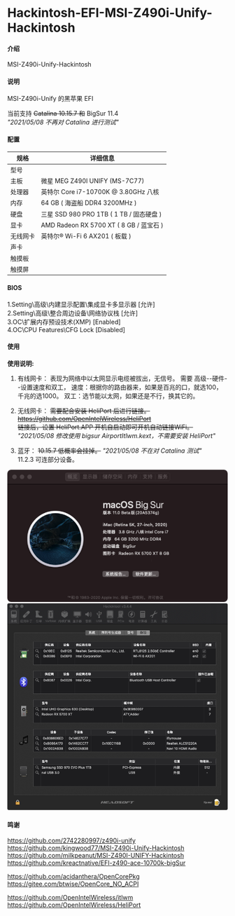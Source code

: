 # Hackintosh-EFI-MSI-Z490i-Unify-Hackintosh

#### 介绍
MSI-Z490i-Unify-Hackintosh  

#### 说明
MSI-Z490i-Unify 的黑苹果 EFI  

当前支持 ~~Catalina 10.15.7 和~~ BigSur 11.4  
*"2021/05/08 不再对 Catalina 进行测试"*

#### 配置
| 规格     | 详细信息                                                                       |
| -------- | ------------------------------------------------------------------------------ |
| 型号     |                                                                                |
| 主板     | 微星 MEG Z490I UNIFY (MS-7C77)                                                 |
| 处理器   | 英特尔 Core i7-10700K @ 3.80GHz 八核                                           |
| 内存     | 64 GB ( 海盗船 DDR4 3200MHz )                                                  |
| 硬盘     | 三星 SSD 980 PRO 1TB ( 1 TB / 固态硬盘 )                                       |
| 显卡     | AMD Radeon RX 5700 XT ( 8 GB / 蓝宝石 )                                        |
| 无线网卡 | 英特尔® Wi-Fi 6 AX201 ( 板载 )                                                 |
| 声卡     |                                                                                |
| 触摸板   |                                                                                |
| 触摸屏   |                                                                                |


#### BIOS
1.Setting\高级\内建显示配置\集成显卡多显示器 [允许]  
2.Setting\高级\整合周边设备\网络协议栈       [允许]  
3.OC\扩展内存预设技术(XMP)                   [Enabled]  
4.OC\CPU Features\CFG Lock                   [Disabled]  


#### 使用
 **使用说明:** 
 1. 有线网卡：
    表现为网络中以太网显示电缆被拔出，无信号。
	需要 高级--硬件--设置速度和双工，
		速度：根据你的路由器来，如果是百兆的口，就选100，千兆的选1000。
		双工：选节能以太网，如果还是不行，换其它的。
 
 2. 无线网卡：
    ~~需要配合安装 HeliPort 后进行链接。https://github.com/OpenIntelWireless/HeliPort  
	链接后，设置 HeliPort.APP 开机自启动即可开机自动链接WiFi。~~  
	*"2021/05/08 修改使用 bigsur AirportItlwm.kext，不需要安装 HeliPort"*  

 3. 蓝牙：
     ~~10.15.7 低概率会挂掉。~~ *"2021/05/08 不在对 Catalina 测试"*  
	 11.2.3 可连部分设备。

 ![Image text](screenshot/QQ20200920-233809.png)  
 ![Image text](screenshot/QQ20200920-183718.png)  
  
  
#### 鸣谢
https://github.com/2742280997/z490i-unify  
https://github.com/kingwood77/MSI-Z490i-Unify-Hackintosh  
https://github.com/milkpeanut/MSI-Z490I-UNIFY-Hackintosh  
https://github.com/kreactnative/EFI-z490-ace-10700k-bigSur  

https://github.com/acidanthera/OpenCorePkg  
https://gitee.com/btwise/OpenCore_NO_ACPI  

https://github.com/OpenIntelWireless/itlwm  
https://github.com/OpenIntelWireless/HeliPort  



